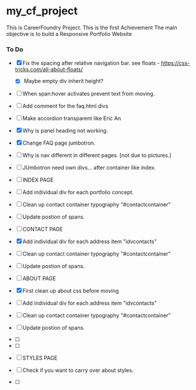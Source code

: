 # my_cf_project
This is CareerFoundry Project.
This is the first Achievement
The main objective is to build a Responsive Portfolio Website


### To Do
- [x] Fix the spacing after relative navigation bar. see floats - https://css-tricks.com/all-about-floats/
	- [x] Maybe empty div inherit height?	
- [ ] When span:hover activates prevent text from moving.
- [ ] Add comment for the faq.html divs
- [ ] Make accordion transparent like Eric An
- [x] Why is panel heading not working.
- [x] Change FAQ page jumbotron.
- [ ] Why is nav different in different pages. [not due to pictures.]
- [ ] JUmbotron need own divs... after container like index.

- [ ] INDEX PAGE
 - [ ] Add individual div for each portfolio concept.
 - [ ] Clean up contact container typography "#contactcontainer"
 - [ ] Update postion of spans.

- [ ] CONTACT PAGE
 - [x] Add individual div for each address item "idvcontacts"
 - [ ] Clean up contact container typography "#contactcontainer"
 - [ ] Update postion of spans.

- [ ] ABOUT PAGE
 - [x] First clean up about css before moving
 - [ ] Add individual div for each address item "idvcontacts"
 - [ ] Clean up contact container typography "#contactcontainer"
 - [ ] Update postion of spans.
 - [ ] 
 - [ ] 

- [ ] STYLES PAGE
 - [ ] Check if you want to carry over about styles.
 - [ ] 


